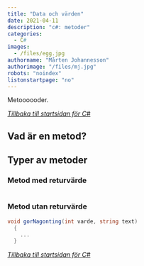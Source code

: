 ```yaml
---
title: "Data och värden"
date: 2021-04-11
description: "c#: metoder"
categories:
  - C#
images:
  - /files/egg.jpg
authorname: "Mårten Johannesson"
authorimage: "/files/mj.jpg"
robots: "noindex"
listonstartpage: "no"
---
```


Metoooooder.
<!--more-->
*[Tillbaka till startsidan för C#](../)*

## Vad är en metod?

## Typer av metoder

### Metod med returvärde
```C#

```

### Metod utan returvärde

```c#
void gorNagonting(int varde, string text)
  {
    ...
  }
```
*[Tillbaka till startsidan för C#](../)*
